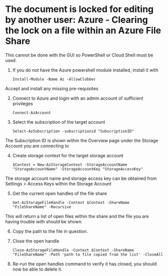 # The document is locked for editing by another user: Azure - Clearing the lock on a file within an Azure File Share

This cannot be done with the GUI so PowerShell or Cloud Shell must be used.
    
1. If you do not have the Azure powershell module installed, install it with

    `Install-Module -Name Az -AllowClobber`

Accept and install any missing pre-requisites

2. Connect to Azure and login with an admin account of sufficient privileges

    `Connect-AzAccount`

3. Select the subscription of the target account

    `Select-AzSubscription -subscriptionid "SubscriptionID"`

The Subscription ID is shown within the Overview page under the Storage Account you are connecting to

4. Create storage context for the target storage account

    `$Context = New-AzStorageContext -StorageAccountName "StorageAccountName" -StorageAccountKey "StorageAccessKey"`

The storage account name and storage access key can be obtained from Settings > Access Keys within the Storage Account

5. Get the current open handles of the file share

    `Get-AzStorageFileHandle -Context $Context -ShareName "FileShareName" -Recursive`

This will return a list of open files within the share and the file you are having trouble with should be shown.

6. Copy the path to the file in question.

7. Close the open handle

    `Close-AzStorageFileHandle -Context $Context -ShareName "FileShareName" -Path 'path to file copied from the list' -CloseAll`

8. Re-run the open handles command to verify it has closed, you should now be able to delete it.


    